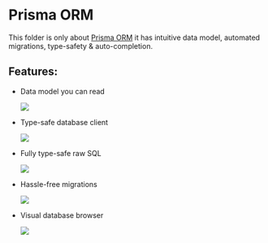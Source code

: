 # Prisma ORM

This folder is only about [Prisma ORM](https://www.prisma.io/) it has intuitive data model, automated migrations, type-safety & auto-completion.

## Features:

- Data model you can read
  
  ![](https://cdn.sanity.io/images/p2zxqf70/production/4bb48b7558feb21ca5e957ae4322c76b9df701cc-456x424.svg)

- Type-safe database client
  
  ![](https://cdn.sanity.io/images/p2zxqf70/production/44f948eca766c02c2b2db812f7fe78d1be2c8b5a-556x370.svg)

- Fully type-safe raw SQL
  
  ![](https://cdn.sanity.io/images/p2zxqf70/production/7c971d9d08805251715b0ba49a8ca7ff59f181a6-514x256.svg)

- Hassle-free migrations
  
  ![](https://cdn.sanity.io/images/p2zxqf70/production/42cbd3fedc3342c55473a852bddd474b5b54c591-453x238.svg)

- Visual database browser
  
  ![](https://cdn.sanity.io/images/p2zxqf70/production/60e52dab36faf74231ad30690380497c23ce1c98-507x243.svg)